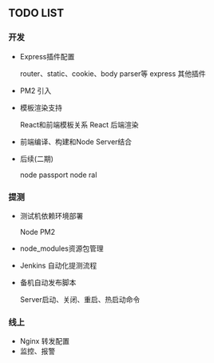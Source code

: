 
## TODO LIST

### 开发

* Express插件配置

    router、static、cookie、body parser等
    express 其他插件

* PM2 引入

* 模板渲染支持

    React和前端模板关系
    React 后端渲染

* 前端编译、构建和Node Server结合

* 后续(二期)

    node passport
    node ral

### 提测

* 测试机依赖环境部署

    Node
    PM2

* node_modules资源包管理
* Jenkins 自动化提测流程
* 备机自动发布脚本

    Server启动、关闭、重启、热启动命令

### 线上

* Nginx 转发配置
* 监控、报警
